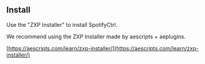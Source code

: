 ## Install

Use the "ZXP Installer" to install SpotifyCtrl.

We recommend using the ZXP Installer made by aescripts + aeplugins.

[https://aescripts.com/learn/zxp-installer/](https://aescripts.com/learn/zxp-installer/)
